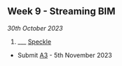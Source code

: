 ## Week 9 - Streaming BIM

*30th October 2023*

1. ___ [Speckle](/Concepts/Speckle)

* Submit [A3](/Assingnments/A3) - 5th November 2023
